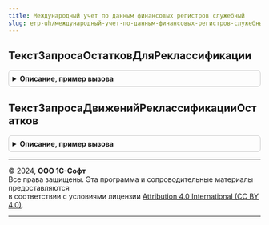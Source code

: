 ```yaml
---
title: Международный учет по данным финансовых регистров служебный
slug: erp-uh/международный-учет-по-данным-финансовых-регистров-служебный
---
```



## ТекстЗапросаОстатковДляРеклассификации
<details style="margin: 1em 0; padding: 0.5em; border: 1px solid #ccc; border-radius: 6px;">

<summary style="font-weight: bold; cursor: pointer;">Описание, пример вызова</summary>

```bsl

// Возвращает текст запроса выборки остатков регистра со сроком погашения равным длительности операционного
// цикла организации для реклассификации долгосрочных активов и обязательств в краткосрочные.
// Состав и имена полей выборки соответствуют всем измерениям и ресурсам регистра накопления.
// Результат выборки помещается во временную таблицу с именем регистра накопления.
// В тексте запроса используются параметры:
//  МассивОрганизаций - Массив из СправочникСсылка.Организации - отбор по организациям, по которым выполняется анализ остатков
//  НачалоПериода - Дата - дата начала месяца, в котором происходит анализ остатков регистра
//  КонецПериода - Дата - дата окончания месяца, в котором происходит анализ остатков регистра
//  ГраницаПериода - Граница с видом "Включая" - граница окончания месяца, на которую рассчитываются остатки регистра
//
// Возвращаемое значение:
//  Строка - текст запроса
//
Функция ТекстЗапросаОстатковДляРеклассификации(ИмяРегистра) Экспорт
```

Пример вызова
```bsl
Результат = МеждународныйУчетПоДаннымФинансовыхРегистровСлужебный.ТекстЗапросаОстатковДляРеклассификации(ИмяРегистра) 
```
</details>

## ТекстЗапросаДвиженийРеклассификацииОстатков
<details style="margin: 1em 0; padding: 0.5em; border: 1px solid #ccc; border-radius: 6px;">

<summary style="font-weight: bold; cursor: pointer;">Описание, пример вызова</summary>

```bsl

// Возвращает текст запроса выборки данных для выполнения операции реклассификации долгосрочных активов и
// обязательств в краткосрочные на основании полученных ранее остатков со сроком погашения равным длительности
// операционного цикла организации. По данным остатков формируются пары приходных и расходных "движений",
// подаваемых на вход транслятора МФУ по объектам учета, которые обрабатываются в нем по общим правилам,
// как обычные движения регистров.
// Источником данных запроса является временная таблица с именем регистра накопления, полученная при выполнении
// запроса с текстом из функции ТекстЗапросаОстатковДляРеклассификации.
// Состав и имена полей выборки соответствуют всем измерениям и ресурсам регистра накопления и необходимым
// реквизитам, в том числе стандартным.
// Результат выборки помещается во временную таблицу, именованную по правилу "Движения" + имя регистра накопления.
// В тексте запроса используются параметры:
//  Регистратор - ДокументСсылка.РегламентнаяОперацияМеждународныйУчет - ссылка на документ, по которому будут сформированы проводки реклассификации
//  ДатаОперации - Дата - дата операции реклассификации долгосрочных активов и обязательств в краткосрочные
//
// Возвращаемое значение:
//  Строка - текст запроса
//
Функция ТекстЗапросаДвиженийРеклассификацииОстатков(ИмяРегистра) Экспорт
```

Пример вызова
```bsl
Результат = МеждународныйУчетПоДаннымФинансовыхРегистровСлужебный.ТекстЗапросаДвиженийРеклассификацииОстатков(ИмяРегистра) 
```
</details>

---

© 2024, **ООО 1С-Софт**  
Все права защищены. Эта программа и сопроводительные материалы предоставляются  
в соответствии с условиями лицензии [Attribution 4.0 International (CC BY 4.0)](https://creativecommons.org/licenses/by/4.0/legalcode).

---
